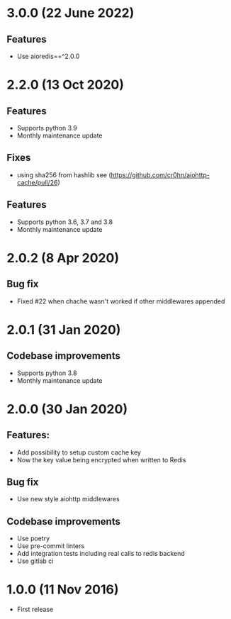 # 3.0.0 (22 June 2022)
## Features
- Use aioredis==^2.0.0

# 2.2.0 (13 Oct 2020)
## Features
- Supports python 3.9
- Monthly maintenance update

## Fixes
- using sha256 from hashlib see
(https://github.com/cr0hn/aiohttp-cache/pull/26)

## Features
- Supports python 3.6, 3.7 and 3.8
- Monthly maintenance update

# 2.0.2 (8 Apr 2020)

## Bug fix
- Fixed #22 when chache wasn't worked if other middlewares
appended

# 2.0.1 (31 Jan 2020)

## Codebase improvements
- Supports python 3.8
- Monthly maintenance update

# 2.0.0 (30 Jan 2020)

## Features:
- Add possibility to setup custom cache key
- Now the key value being encrypted when
written to Redis

## Bug fix
- Use new style aiohttp middlewares

## Codebase improvements
- Use poetry
- Use pre-commit linters
- Add integration tests including real calls
to redis backend
- Use gitlab ci

# 1.0.0 (11 Nov 2016)

- First release
